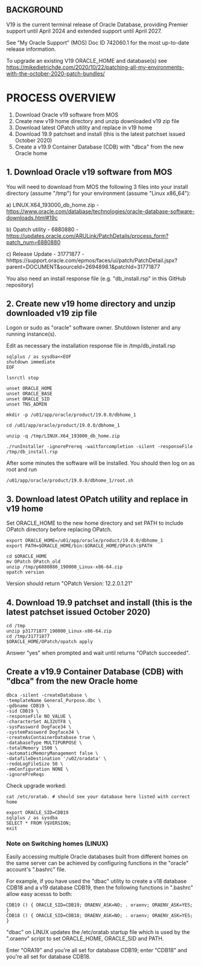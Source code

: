 BACKGROUND
----------
V19 is the current terminal release of Oracle Database, providing Premier support until April 2024 and extended support until April 2027. 

See "My Oracle Support" (MOS) Doc ID 742060.1 for the most up-to-date release information.

To upgrade an existing V19 ORACLE_HOME and database(s) see https://mikedietrichde.com/2020/10/22/patching-all-my-environments-with-the-october-2020-patch-bundles/

# PROCESS OVERVIEW

1. Download Oracle v19 software from MOS
2. Create new v19 home directory and unzip downloaded v19 zip file
3. Download latest OPatch utility and replace in v19 home
4. Download 19.9 patchset and install (this is the latest patchset issued October 2020)
5. Create a v19.9 Container Database (CDB) with "dbca" from the new Oracle home


## 1. Download Oracle v19 software from MOS

You will need to download from MOS the following 3 files into your install directory (assume "/tmp") for your environment (assume "Linux x86_64"):

a) LINUX.X64_193000_db_home.zip - https://www.oracle.com/database/technologies/oracle-database-software-downloads.html#19c

b) Opatch utility - 6880880 - https://updates.oracle.com/ARULink/PatchDetails/process_form?patch_num=6880880

c) Release Update - 31771877 - hhttps://support.oracle.com/epmos/faces/ui/patch/PatchDetail.jspx?parent=DOCUMENT&sourceId=2694898.1&patchId=31771877

You also need an install response file (e.g. "db_install.rsp" in this GitHub repository)


## 2. Create new v19 home directory and unzip downloaded v19 zip file

Logon or sudo as "oracle" software owner. Shutdown listener and any running instance(s).

Edit as necessary the installation response file in /tmp/db_install.rsp

```
sqlplus / as sysdba<<EOF
shutdown immediate
EOF

lsnrctl stop

unset ORACLE_HOME
unset ORACLE_BASE
unset ORACLE_SID
unset TNS_ADMIN

mkdir -p /u01/app/oracle/product/19.0.0/dbhome_1

cd /u01/app/oracle/product/19.0.0/dbhome_1

unzip -q /tmp/LINUX.X64_193000_db_home.zip

./runInstaller -ignorePrereq -waitforcompletion -silent -responseFile /tmp/db_install.rsp
```

After some minutes the software will be installed. You should then log on as root and run 

```
/u01/app/oracle/product/19.0.0/dbhome_1/root.sh
```

## 3. Download latest OPatch utility and replace in v19 home

Set ORACLE_HOME to the new home directory and set PATH to include OPatch directory before replacing OPatch.

```
export ORACLE_HOME=/u01/app/oracle/product/19.0.0/dbhome_1
export PATH=$ORACLE_HOME/bin:$ORACLE_HOME/OPatch:$PATH

cd $ORACLE_HOME
mv OPatch OPatch_old
unzip /tmp/p6880880_190000_Linux-x86-64.zip
opatch version
```
Version should return "OPatch Version: 12.2.0.1.21"


## 4. Download 19.9 patchset and install (this is the latest patchset issued October 2020)

```
cd /tmp
unzip p31771877_190000_Linux-x86-64.zip
cd /tmp/31771877
$ORACLE_HOME/OPatch/opatch apply
```

Answer "yes" when prompted and wait until returns "OPatch succeeded".


## Create a v19.9 Container Database (CDB) with "dbca" from the new Oracle home

```
dbca -silent -createDatabase \
-templateName General_Purpose.dbc \
-gdbname CDB19 \
-sid CDB19 \
-responseFile NO_VALUE \
-characterSet AL32UTF8 \
-sysPassword Dogface34 \
-systemPassword Dogface34 \
-createAsContainerDatabase true \
-databaseType MULTIPURPOSE \
-totalMemory 1500 \
-automaticMemoryManagement false \
-datafileDestination '/u02/oradata' \
-redoLogFileSize 50 \
-emConfiguration NONE \
-ignorePreReqs
```

Check upgrade worked:


```
cat /etc/oratab. # should see your database here listed with correct home

export ORACLE_SID=CDB19
sqlplus / as sysdba
SELECT * FROM V$VERSION;
exit
```


### Note on Switching homes (LINUX)

Easily accessing multiple Oracle databases built from different homes on the same server can be achieved by configuring functions in the "oracle" account's ".bashrc" file.

For example, if you have used the "dbac" utility to create a v18 database CDB18 and a v19 database CDB19, then the following functions in ".bashrc" allow easy acesss to both:

```
CDB19 () { ORACLE_SID=CDB19; ORAENV_ASK=NO; . oraenv; ORAENV_ASK=YES; }
CDB18 () { ORACLE_SID=CDB18; ORAENV_ASK=NO; . oraenv; ORAENV_ASK=YES; }
```
"dbac" on LINUX updates the /etc/oratab startup file which is used by the ".oraenv" script to set ORACLE_HOME, ORACLE_SID and PATH.

Enter "ORA19" and you're all set for database CDB19; enter "CDB18" and you're all set for database CDB18.
